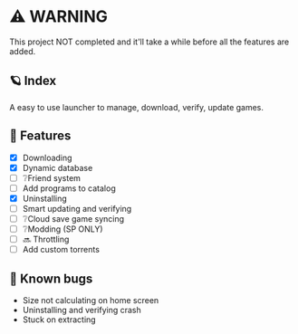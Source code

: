 # ⚠️ WARNING
This project NOT completed and it'll take a while before all the features are added.

## 🪐 Index
A easy to use launcher to manage, download, verify, update games.

## 📃 Features
- [x] Downloading
- [x] Dynamic database
- [ ] ❔Friend system
- [ ] Add programs to catalog
- [x] Uninstalling
- [ ] Smart updating and verifying
- [ ] ❔Cloud save game syncing
- [ ] ❔Modding (SP ONLY)
- [ ] 🔜 Throttling
- [ ] Add custom torrents

## 🐛 Known bugs
- Size not calculating on home screen
- Uninstalling and verifying crash
- Stuck on extracting
